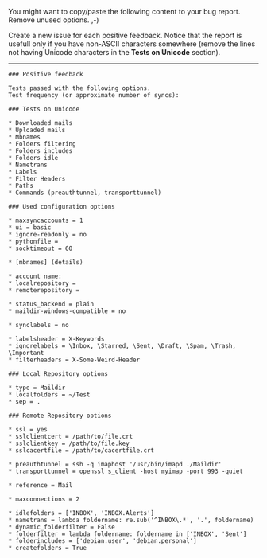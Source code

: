 You might want to copy/paste the following content to your bug report.
Remove unused options. ,-)

Create a new issue for each positive feedback. Notice that the report is usefull
only if you have non-ASCII characters somewhere (remove the lines not having
Unicode characters in the **Tests on Unicode** section).

***

	### Positive feedback

	Tests passed with the following options.
	Test frequency (or approximate number of syncs):

	### Tests on Unicode

	* Downloaded mails
	* Uploaded mails
	* Mbnames
	* Folders filtering
	* Folders includes
	* Folders idle
	* Nametrans
	* Labels
	* Filter Headers
	* Paths
	* Commands (preauthtunnel, transporttunnel)

	### Used configuration options

	* maxsyncaccounts = 1
	* ui = basic
	* ignore-readonly = no
	* pythonfile = 
	* socktimeout = 60

	* [mbnames] (details)

	* account name: 
	* localrepository = 
	* remoterepository = 

	* status_backend = plain
	* maildir-windows-compatible = no

	* synclabels = no

	* labelsheader = X-Keywords
	* ignorelabels = \Inbox, \Starred, \Sent, \Draft, \Spam, \Trash, \Important
	* filterheaders = X-Some-Weird-Header

	### Local Repository options

	* type = Maildir
	* localfolders = ~/Test
	* sep = .

	### Remote Repository options

	* ssl = yes
	* sslclientcert = /path/to/file.crt
	* sslclientkey = /path/to/file.key
	* sslcacertfile = /path/to/cacertfile.crt

	* preauthtunnel = ssh -q imaphost '/usr/bin/imapd ./Maildir'
	* transporttunnel = openssl s_client -host myimap -port 993 -quiet

	* reference = Mail

	* maxconnections = 2

	* idlefolders = ['INBOX', 'INBOX.Alerts']
	* nametrans = lambda foldername: re.sub('^INBOX\.*', '.', foldername)
	* dynamic_folderfilter = False
	* folderfilter = lambda foldername: foldername in ['INBOX', 'Sent']
	* folderincludes = ['debian.user', 'debian.personal']
	* createfolders = True
